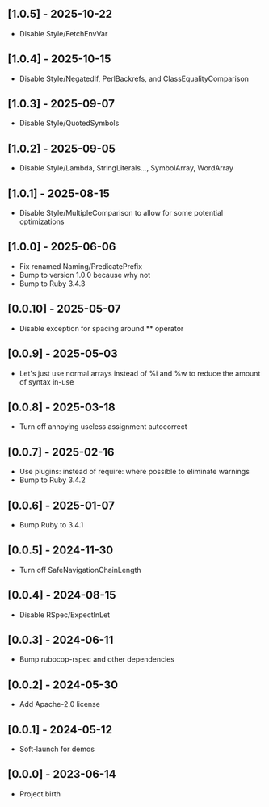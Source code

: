## [1.0.5] - 2025-10-22

- Disable Style/FetchEnvVar

## [1.0.4] - 2025-10-15

- Disable Style/NegatedIf, PerlBackrefs, and ClassEqualityComparison

## [1.0.3] - 2025-09-07

- Disable Style/QuotedSymbols

## [1.0.2] - 2025-09-05

- Disable Style/Lambda, StringLiterals..., SymbolArray, WordArray

## [1.0.1] - 2025-08-15

- Disable Style/MultipleComparison to allow for some potential optimizations

## [1.0.0] - 2025-06-06

- Fix renamed Naming/PredicatePrefix
- Bump to version 1.0.0 because why not
- Bump to Ruby 3.4.3

## [0.0.10] - 2025-05-07

- Disable exception for spacing around ** operator

## [0.0.9] - 2025-05-03

- Let's just use normal arrays instead of %i and %w to reduce the amount of syntax in-use

## [0.0.8] - 2025-03-18

- Turn off annoying useless assignment autocorrect

## [0.0.7] - 2025-02-16

- Use plugins: instead of require: where possible to eliminate warnings
- Bump to Ruby 3.4.2

## [0.0.6] - 2025-01-07

- Bump Ruby to 3.4.1

## [0.0.5] - 2024-11-30

* Turn off SafeNavigationChainLength

## [0.0.4] - 2024-08-15

* Disable RSpec/ExpectInLet

## [0.0.3] - 2024-06-11

* Bump rubocop-rspec and other dependencies

## [0.0.2] - 2024-05-30

* Add Apache-2.0 license

## [0.0.1] - 2024-05-12

* Soft-launch for demos

## [0.0.0] - 2023-06-14

* Project birth
